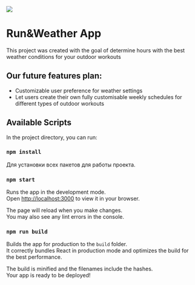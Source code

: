 ![](https://github.com/GoodGrim/Run-Weather/src/static/images/Group%2014.svg)
# Run&Weather App
This project was created with the goal of determine hours with the best weather conditions for your outdoor workouts


## Our future features plan:
* Customizable user preference for weather settings
* Let users create their own fully customisable weekly schedules for different types of outdoor workouts

## Available Scripts

In the project directory, you can run:
### `npm install`
Для установки всех пакетов для работы проекта.

### `npm start`

Runs the app in the development mode.\
Open [http://localhost:3000](http://localhost:3000) to view it in your browser.

The page will reload when you make changes.\
You may also see any lint errors in the console.


### `npm run build`

Builds the app for production to the `build` folder.\
It correctly bundles React in production mode and optimizes the build for the best performance.

The build is minified and the filenames include the hashes.\
Your app is ready to be deployed!
